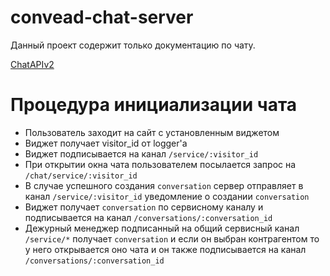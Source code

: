 convead-chat-server
===================

Данный проект содержит только документацию по чату.

[ChatAPIv2](https://github.com/BrandyMint/convead-chat-server/wiki/ChatAPIv2)

Процедура инициализации чата
============================

* Пользователь заходит на сайт с установленным виджетом
* Виджет получает visitor_id от logger'a
* Виджет подписывается на канал `/service/:visitor_id`
* При открытии окна чата пользователем посылается запрос на `/chat/service/:visitor_id`
* В случае успешного создания `conversation` сервер отправляет в канал `/service/:visitor_id` уведомление о создании `conversation`
* Виджет получает `conversation` по сервисному каналу и подписывается на канал `/conversations/:conversation_id`
* Дежурный менеджер подписанный на общий сервисный канал `/service/*` получает `conversation` и если он выбран контрагентом то у него открывается оно чата и он также подписывается на канал `/conversations/:conversation_id`
